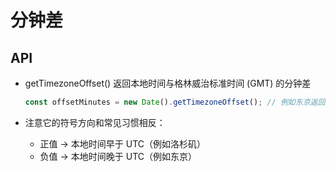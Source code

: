 # 分钟差

## API

+ getTimezoneOffset()	返回本地时间与格林威治标准时间 (GMT) 的分钟差

  ```js
  const offsetMinutes = new Date().getTimezoneOffset(); // 例如东京返回 -540，单位为分钟
  ```

+ 注意它的符号方向和常见习惯相反：

  + 正值 → 本地时间早于 UTC（例如洛杉矶）
  + 负值 → 本地时间晚于 UTC（例如东京）
